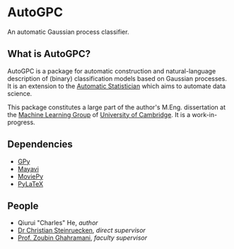 # AutoGPC
An automatic Gaussian process classifier.

## What is AutoGPC?
AutoGPC is a package for automatic construction and natural-language description
of (binary) classification models based on Gaussian processes. It is an extension
to the [Automatic Statistician](http://www.automaticstatistician.com/index/)
which aims to automate data science.

This package constitutes a large part of the author's M.Eng. dissertation at
the [Machine Learning Group](http://mlg.eng.cam.ac.uk/) of
[University of Cambridge](http://www.cam.ac.uk/). It is a work-in-progress.

## Dependencies
* [GPy](https://github.com/SheffieldML/GPy)
* [Mayavi](http://docs.enthought.com/mayavi/mayavi/)
* [MoviePy](http://zulko.github.io/moviepy/)
* [PyLaTeX](https://github.com/JelteF/PyLaTeX)

## People
* Qiurui "Charles" He, *author*
* [Dr Christian Steinruecken](http://cstein.kings.cam.ac.uk/~chris/), *direct supervisor*
* [Prof. Zoubin Ghahramani](http://mlg.eng.cam.ac.uk/zoubin/), *faculty supervisor*

